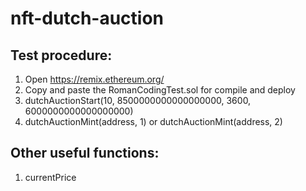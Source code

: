 # nft-dutch-auction

## Test procedure:
1. Open https://remix.ethereum.org/
2. Copy and paste the RomanCodingTest.sol for compile and deploy
3. dutchAuctionStart(10, 8500000000000000000, 3600, 6000000000000000000)
4. dutchAuctionMint(address, 1) or dutchAuctionMint(address, 2)

## Other useful functions:
1. currentPrice